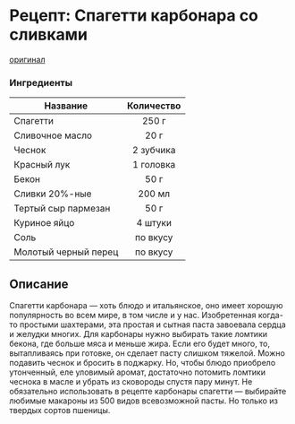 # Рецепт: Спагетти карбонара со сливками
[оригинал](https://eda.ru/recepty/pasta-picca/spagetti-karbonara-s-krasnym-lukom-17614)

### Ингредиенты
| Название        	| Количество    |
| -------------   	|:-------------:|
| Спагетти  	| 250 г 		|
| Сливочное масло 	| 20 г      	|
| Чеснок	| 2 зубчика     	|
| Красный лук	| 1 головка     	|
| Бекон	| 50 г      	|
| Сливки 20%-ные	| 200 мл     	|
| Тертый сыр пармезан	| 50 г 		|
| Куриное яйцо	| 4 штуки     	|
| Соль	| по вкусу     	|
| Молотый черный перец	| по вкусу    	|

## Описание
Спагетти карбонара — хоть блюдо и итальянское, оно имеет хорошую популярность во всем мире, в том числе и у нас. Изобретенная когда-то простыми шахтерами, эта простая и сытная паста завоевала сердца и желудки многих. Для карбонары нужно выбирать такие ломтики бекона, где больше мяса и меньше жира. Если его будет много, то, вытапливаясь при готовке, он сделает пасту слишком тяжелой. Можно подавить чеснок и бросить в поджарку. Но, чтобы блюдо приобрело утонченный, еле уловимый аромат, достаточно потомить ломтики чеснока в масле и убрать из сковороды спустя пару минут. Не обязательно использовать в рецепте карбонары спагетти — выбирайте любимые макароны из 500 видов всевозможной пасты. Но только из твердых сортов пшеницы.